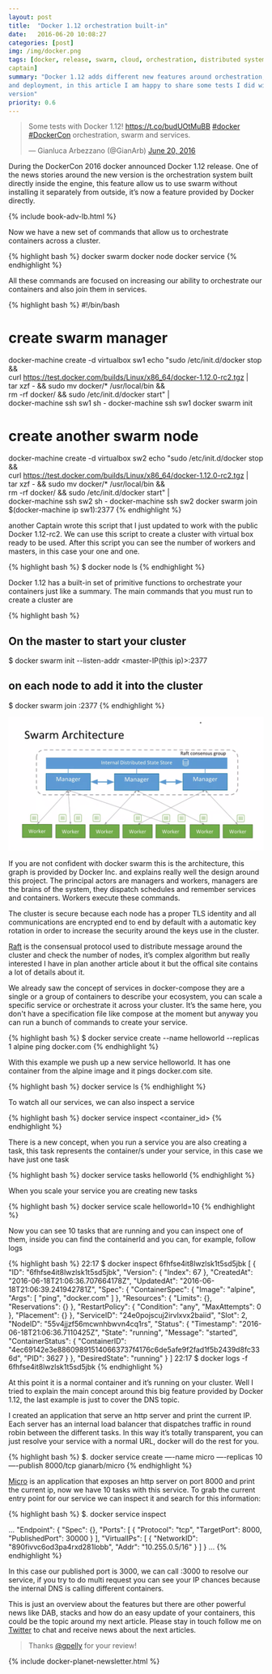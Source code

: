 ```yaml
---
layout: post
title:  "Docker 1.12 orchestration built-in"
date:   2016-06-20 10:08:27
categories: [post]
img: /img/docker.png
tags: [docker, release, swarm, cloud, orchestration, distributed system, docker
captain]
summary: "Docker 1.12 adds different new features around orchestration, scaling
and deployment, in this article I am happy to share some tests I did with this
version"
priority: 0.6
---
```


<blockquote class="twitter-tweet tw-align-center" data-lang="en"><p lang="en" dir="ltr">Some
tests with Docker 1.12! <a
href="https://t.co/budUOtMuBB">https://t.co/budUOtMuBB</a> <a
href="https://twitter.com/hashtag/docker?src=hash">#docker</a> <a
href="https://twitter.com/hashtag/DockerCon?src=hash">#DockerCon</a>
orchestration, swarm and services.</p>&mdash; Gianluca Arbezzano (@GianArb) <a
href="https://twitter.com/GianArb/status/744977855277309953">June 20,
2016</a></blockquote> <script async src="//platform.twitter.com/widgets.js"
charset="utf-8"></script>

During the DockerCon 2016 docker announced Docker 1.12 release.
One of the news stories around the new version is the orchestration system built directly
inside the engine, this feature allow us to use swarm
without installing it separately from outside, it’s now a feature provided by Docker directly.

<div class="post row">
  <div class="col-md-12">
      {% include book-adv-lb.html %}
  </div>
</div>

Now we have a new set of commands that allow us to orchestrate containers
across a cluster.

{% highlight bash %}
docker swarm
docker node
docker service
{% endhighlight %}

All these commands are focused on increasing our ability to orchestrate our
containers and also join them in services.

{% highlight bash %}
#!/bin/bash

# create swarm manager
docker-machine create -d virtualbox sw1
echo "sudo /etc/init.d/docker stop && \
    curl https://test.docker.com/builds/Linux/x86_64/docker-1.12.0-rc2.tgz | \
    tar xzf - && sudo mv docker/* /usr/local/bin && \
    rm -rf docker/ && sudo /etc/init.d/docker start" | \
    docker-machine ssh sw1 sh -
docker-machine ssh sw1 docker swarm init

# create another swarm node
docker-machine create -d virtualbox sw2
echo "sudo /etc/init.d/docker stop && \
    curl https://test.docker.com/builds/Linux/x86_64/docker-1.12.0-rc2.tgz | \
    tar xzf - && sudo mv docker/* /usr/local/bin && \
    rm -rf docker/ && sudo /etc/init.d/docker start" | \
    docker-machine ssh sw2 sh -
docker-machine ssh sw2 docker swarm join $(docker-machine ip sw1):2377
{% endhighlight %}

 another Captain wrote this script that I just updated to work
with the public Docker 1.12-rc2. We can use this script to create a cluster with
virtual box ready to be used.  After this script you can see the number of
workers and masters, in this case your one and one.

{% highlight bash %}
$ docker node ls
{% endhighlight %}

Docker 1.12 has a built-in set of primitive functions to orchestrate your containers just
like a summary. The main commands that you must run to create a cluster are

{% highlight bash %}
## On the master to start your cluster
$ docker swarm init --listen-addr <master-IP(this ip)>:2377
## on each node to add it into the cluster
$ docker swarm join <master-ip>:2377
{% endhighlight %}

<img class="img-fluid" alt="Docker Swarm architecture" src="/img/posts/swarm_arch.png">

If you are not confident with docker swarm this is the architecture, this graph
is provided by Docker Inc. and explains really well the design around this project.
The principal actors are managers and workers, managers are the brains of the
system, they dispatch schedules and remember services and containers. Workers
execute these commands.

The cluster is secure because each node has a proper TLS
identity and all communications are encrypted end to end by default with a
automatic key rotation in order to increase the security around the keys use in
the cluster.

[Raft](https://raft.github.io/) is the consensual protocol used to distribute
message around the cluster and check the number of nodes, it’s complex
algorithm but really interested I have in plan another article about it but the
offical site contains a lot of details about it.

We already saw the concept of services in docker-compose they are a single or a
group of containers to describe your ecosystem, you can scale a specific
service or orchestrate it across your cluster. It’s the same here, you don't have
a specification file like compose at the moment but anyway you can run a bunch
of commands to create your service.

{% highlight bash %}
$ docker service create --name helloworld --replicas 1 alpine ping docker.com
{% endhighlight %}

With this example we push up a new service helloworld. It has one container from
the alpine image and it pings docker.com site.

{% highlight bash %}
docker service ls
{% endhighlight %}

To watch all our services, we can also inspect a service

{% highlight bash %}
docker service inspect <container_id>
{% endhighlight %}

There is a new concept, when you run a service you are also creating a task,
this task represents the container/s under your service, in this case we have
just one task

{% highlight bash %}
docker service tasks helloworld
{% endhighlight %}

When you scale your service you are creating new tasks

{% highlight bash %}
docker service scale helloworld=10
{% endhighlight %}

Now you can see 10 tasks that are running and you can inspect one of them,
inside you can find the containerId and you can, for example, follow logs

{% highlight bash %}
22:17 $ docker inspect  6fhfse4it8lwzlsk1t5sd5jbk
[
    {
        "ID": "6fhfse4it8lwzlsk1t5sd5jbk",
        "Version": {
            "Index": 67
        },
        "CreatedAt": "2016-06-18T21:06:36.707664178Z",
        "UpdatedAt": "2016-06-18T21:06:39.241942781Z",
        "Spec": {
            "ContainerSpec": {
                "Image": "alpine",
                "Args": [
                    "ping",
                    "docker.com"
                ]
            },
            "Resources": {
                "Limits": {},
                "Reservations": {}
            },
            "RestartPolicy": {
                "Condition": "any",
                "MaxAttempts": 0
            },
            "Placement": {}
        },
        "ServiceID": "24e0pojscuj2irvlxvx2baiid",
        "Slot": 2,
        "NodeID": "55v4jjzf56mcwnhbwvn4cq1rs",
        "Status": {
            "Timestamp": "2016-06-18T21:06:36.7110425Z",
            "State": "running",
            "Message": "started",
            "ContainerStatus": {
                "ContainerID": "4ec69142e3e886098915140663737f4176c6de5afe9f2fad1f5b2439d8fc336d",
                "PID": 3627
            }
        },
        "DesiredState": "running"
    }
]
22:17 $ docker logs -f 6fhfse4it8lwzlsk1t5sd5jbk
{% endhighlight %}

At this point it is a normal container and it’s running on your cluster.
Well I tried to explain the main concept around this big feature provided by
Docker 1.12, the last example is just to cover the DNS topic.

I created an application that serve an http server and print the current IP.
Each server has an internal load balancer that dispatches traffic in round robin
between the different tasks.
In this way it’s totally transparent, you can just
resolve your service with a normal URL, docker will do the rest for you.

{% highlight bash %}
$. docker service create —-name micro —-replicas 10 —-publish 8000/tcp gianarb/micro
{% endhighlight %}

[Micro](https://github.com/gianarb/micro) is an application that exposes an
http server on port 8000 and print the current ip, now we have 10 tasks with
this service.
To grab the current entry point for our service we can inspect it
and search for this information:

{% highlight bash %}
$. docker service inspect <id-service>

...
      "Endpoint": {
            "Spec": {},
            "Ports": [
                {
                    "Protocol": "tcp",
                    "TargetPort": 8000,
                    "PublishedPort": 30000
                }
            ],
            "VirtualIPs": [
                {
                    "NetworkID": "890fivvc6od3pa4rxd281lobb",
                    "Addr": "10.255.0.5/16"
                }
            ]
       }
...
{% endhighlight %}

In this case our published port is 3000, we can call <ip>:3000 to resolve our
service, if you try to do multi request you can see your IP chances because the
internal DNS is calling different containers.

This is just an overview about the features but there are other powerful news
like DAB, stacks and how do an easy update of your containers, this could be
the topic around my next article. Please stay in touch follow me on
[Twitter](https://github.com/gianarb) to chat and receive news about the next articles.

<blockquote>
  <p>Thanks <a href="https://twitter.com/gpelly">@gpelly</a> for your review!</p>
</blockquote>


{% include docker-planet-newsletter.html %}
